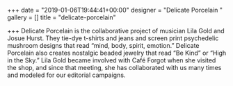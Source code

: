 +++
date = "2019-01-06T19:44:41+00:00"
designer = "Delicate Porcelain "
gallery = []
title = "delicate-porcelain"

+++
Delicate Porcelain is the collaborative project of musician Lila Gold and Josue Hurst. They tie-dye t-shirts and jeans and screen print psychedelic mushroom designs that read “mind, body, spirit, emotion.” Delicate Porcelain also creates nostalgic beaded jewelry that read “Be Kind” or “High in the Sky.” Lila Gold became involved with Café Forgot when she visited the shop, and since that meeting, she has collaborated with us many times and modeled for our editorial campaigns.   
